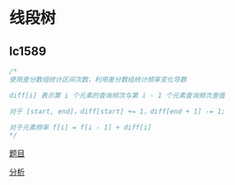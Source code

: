 
# 线段树

## lc1589

```cpp
/*
使用差分数组统计区间次数，利用差分数组统计频率变化导数

diff[i] 表示第 i 个元素的查询频次与第 i - 1 个元素查询频次差值

对于 [start, end]，diff[start] += 1，diff[end + 1] -= 1;

对于元素频率 f[i] = f[i - 1] + diff[i]
*/
```

[题目](https://leetcode.com/problems/maximum-sum-obtained-of-any-permutation/)

[分析](https://www.youtube.com/watch?v=9BJkTC3iTGs)
